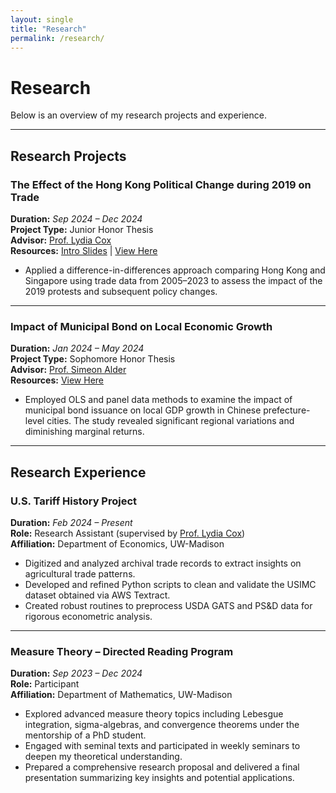 ```yaml
---
layout: single
title: "Research"
permalink: /research/
---
```


# Research

Below is an overview of my research projects and experience.

---

## Research Projects

### The Effect of the Hong Kong Political Change during 2019 on Trade  
**Duration:** *Sep 2024 – Dec 2024*  
**Project Type:** Junior Honor Thesis  
**Advisor:** [Prof. Lydia Cox](https://coxlydia.com/)  
**Resources:** [Intro Slides](https://uwmadison.box.com/s/q2714o38genhm73xe4xw7wobsq5hcwa9) | [View Here](https://uwmadison.box.com/s/3gkq1n4gnzggwauujf54592rzviexcqe)

- Applied a difference-in-differences approach comparing Hong Kong and Singapore using trade data from 2005–2023 to assess the impact of the 2019 protests and subsequent policy changes.

---

### Impact of Municipal Bond on Local Economic Growth  
**Duration:** *Jan 2024 – May 2024*  
**Project Type:** Sophomore Honor Thesis  
**Advisor:** [Prof. Simeon Alder](https://users.ssc.wisc.edu/~sdalder/)  
**Resources:** [View Here](https://uwmadison.box.com/s/e8fkcc4fx6xhqz3qm0lfuhxjmtm56crn)

- Employed OLS and panel data methods to examine the impact of municipal bond issuance on local GDP growth in Chinese prefecture-level cities. The study revealed significant regional variations and diminishing marginal returns.

---

## Research Experience

### U.S. Tariff History Project  
**Duration:** *Feb 2024 – Present*  
**Role:** Research Assistant (supervised by [Prof. Lydia Cox](https://coxlydia.com/))  
**Affiliation:** Department of Economics, UW-Madison

- Digitized and analyzed archival trade records to extract insights on agricultural trade patterns.
- Developed and refined Python scripts to clean and validate the USIMC dataset obtained via AWS Textract.
- Created robust routines to preprocess USDA GATS and PS&D data for rigorous econometric analysis.

---

### Measure Theory – Directed Reading Program  
**Duration:** *Sep 2023 – Dec 2024*  
**Role:** Participant  
**Affiliation:** Department of Mathematics, UW-Madison

- Explored advanced measure theory topics including Lebesgue integration, sigma-algebras, and convergence theorems under the mentorship of a PhD student.
- Engaged with seminal texts and participated in weekly seminars to deepen my theoretical understanding.
- Prepared a comprehensive research proposal and delivered a final presentation summarizing key insights and potential applications.

